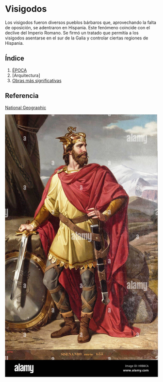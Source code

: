 # Visigodos

Los visigodos fueron diversos pueblos bárbaros que, aprovechando la falta de oposición, se adentraron en Hispania. Este fenómeno coincide con el declive del Imperio Romano. Se firmó un tratado que permitía a los visigodos asentarse en el sur de la Galia y controlar ciertas regiones de Hispania.

## Índice

1. [ÉPOCA](ÉPOCA.md)
2. [Arquitectura]
3. [Obras más significativas](OBRAS.md)

## Referencia
[National Geographic](https://www.nationalgeographic.com.es/)

![](img/sisenando-rey-de-los-visigodos-museo-del-prado-HRB8CA.jpg)

